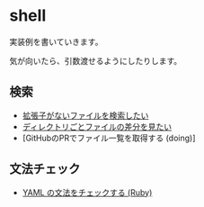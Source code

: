 # shell

実装例を書いていきます。

気が向いたら、引数渡せるようにしたりします。

## 検索

- [拡張子がないファイルを検索したい](https://github.com/himejima/shell/blob/master/search/non-exist-file.sh)
- [ディレクトリごとファイルの差分を見たい](https://github.com/himejima/shell/blob/master/search/diff-directory.sh)
- [GitHubのPRでファイル一覧を取得する (doing)]

## 文法チェック

- [YAML の文法をチェックする (Ruby)](https://blog.tamesuu.com/2020/01/14/536/)


